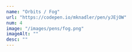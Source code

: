 ```yaml
---
name: "Orbits / Fog"
url: "https://codepen.io/mknadler/pen/yJEjOW"
num: 4
image: "/images/pens/fog.png"
imageAlt: ""
desc: ""
---
```


